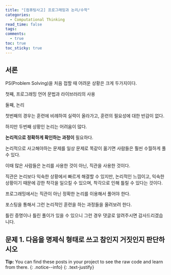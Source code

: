 ```yaml
---
title: "[컴퓨팅사고] 프로그래밍과 논리/수학"
categories:
  - Computational Thinking
read_time: false
tags:
comments:
  - true
toc: true
toc_sticky: true
---
```

## 서론
PS(Problem Solving)을 처음 접할 때 어려운 상황은 크게 두가지이다.

첫째, 프로그래밍 언어 문법과 라이브러리의 사용

둘째, 논리

첫번째의 경우는 훈련에 비례하여 실력이 올라가고, 훈련의 필요성에 대한 반감이 없다.

하지만 두번째 상황인 논리는 어려움이 많다.

__논리적으로 정확하게 확인하는 과정이__ 필요하다.

논리적으로 사고해야하는 문제를 일상 문제로 똑같이 옮기면 사람들은 훨씬 수월하게 풀 수 있다.

이때 많은 사람들은 논리를 사용한 것이 아닌, 직관을 사용한 것이다.

직관은 논리보다 익숙한 상황에서 빠르게 해결할 수 있지만, 논리적인 느낌이고, 익숙한 상황이기 때문에 강한 착각을 일으킬 수 있으며, 착각으로 인해 틀릴 수 있다는 것이다.

프로그래밍에서는 직관이 아닌 정확한 논리를 이용해서 풀어야 한다.

포스팅을 통해서 그런 논리적인 훈련을 하는 과정들을 올려보려 한다.

틀린 증명이나 틀린 풀이가 있을 수 있으니 그런 경우 댓글로 알려주시면 감사드리겠습니다.

## 문제 1. 다음을 명제식 형태로 쓰고 참인지 거짓인지 판단하시오

<i class="far fa-sticky-note"></i> **Tip:** You can find these posts in your project to see the raw code and learn from there.
{: .notice--info}
{: .text-justify}
